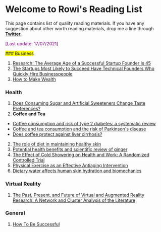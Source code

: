 # Welcome to Rowi's Reading List

This page contains list of quality reading materials. If you have any suggestion about other worth reading materials, drop me a line through [**Twitter.**](https://twitter.com/rowialfata)
<p style="color:purple">[Last update: 17/07/2021]</p>

<span style="background-color: #FFFF00">### Business</span>

1. [Research: The Average Age of a Successful Startup Founder Is 45](https://hbr.org/2018/07/research-the-average-age-of-a-successful-startup-founder-is-45)
2. [The Startups Most Likely to Succeed Have Technical Founders Who Quickly Hire Businesspeople](https://hbr.org/2017/11/the-startups-most-likely-to-succeed-have-technical-founders-who-quickly-hire-businesspeople)
3. [How to Make Wealth](http://www.paulgraham.com/wealth.html)


### Health

1. [Does Consuming Sugar and Artificial Sweeteners Change Taste Preferences?](https://www.ncbi.nlm.nih.gov/pmc/articles/PMC4500487/)
2. <b> Coffee and Tea </b> <br>
  - [Coffee consumption and risk of type 2 diabetes: a systematic review](https://pubmed.ncbi.nlm.nih.gov/15998896/) <br>
  - [Coffee and tea consumption and the risk of Parkinson's disease](https://pubmed.ncbi.nlm.nih.gov/17712848/) <br>
  - [Does coffee protect against liver cirrhosis?](https://pubmed.ncbi.nlm.nih.gov/11897178/)
2. [The role of diet in maintaining healthy skin](https://www.researchgate.net/publication/330026831_The_role_of_diet_in_maintaining_healthy_skin)
3. [Potential health benefits and scientific review of ginger](https://academicjournals.org/journal/JPP/article-full-text-pdf/56E54E164970)
4. [The Effect of Cold Showering on Health and Work: A Randomized Controlled Trial](https://www.ncbi.nlm.nih.gov/pmc/articles/PMC5025014/)
5. [Physical Exercise as an Effective Antiaging Intervention](https://www.ncbi.nlm.nih.gov/pmc/articles/PMC5457745/?log$=activity)
6. [Dietary water affects human skin hydration and biomechanics](https://www.ncbi.nlm.nih.gov/pmc/articles/PMC4529263/)


### Virtual Reality

1. [The Past, Present, and Future of Virtual and Augmented Reality Research: A Network and Cluster Analysis of the Literature](https://www.frontiersin.org/articles/10.3389/fpsyg.2018.02086/full)


### General

1. [How To Be Successful](https://blog.samaltman.com/how-to-be-successful)
